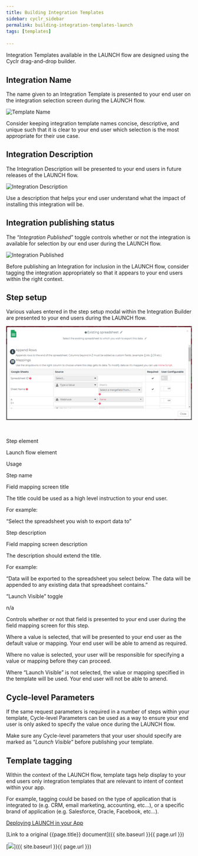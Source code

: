 ```yaml
---
title: Building Integration Templates
sidebar: cyclr_sidebar
permalink: building-integration-templates-launch
tags: [templates]

---
```


Integration Templates available in the LAUNCH flow are designed using the Cyclr drag-and-drop builder.

Integration Name
----------------

The name given to an Integration Template is presented to your end user on the integration selection screen during the LAUNCH flow.

  
![Template Name](./images/template_name.png)

  
Consider keeping integration template names concise, descriptive, and unique such that it is clear to your end user which selection is the most appropriate for their use case.

Integration Description
-----------------------

The Integration Description will be presented to your end users in future releases of the LAUNCH flow.

  
![Integration Description](./images/integration_description.png)

  
Use a description that helps your end user understand what the impact of installing this integration will be.

Integration publishing status
-----------------------------

The “_Integration Published_” toggle controls whether or not the integration is available for selection by our end user during the LAUNCH flow.

  
![Integration Published](./images/integration_published.png)

  
Before publishing an Integration for inclusion in the LAUNCH flow, consider tagging the integration appropriately so that it appears to your end users within the right context.

Step setup
----------

Various values entered in the step setup modal within the Integration Builder are presented to your end users during the LAUNCH flow.

  
![LAUNCH Step Setup](./images/step_setup.png)

 

Step element

Launch flow element

Usage

Step name

Field mapping screen title

The title could be used as a high level instruction to your end user.  
  
For example:  
  
“Select the spreadsheet you wish to export data to”

Step description

Field mapping screen description

The description should extend the title.  
  
For example:  
  
“Data will be exported to the spreadsheet you select below. The data will be appended to any existing data that spreadsheet contains.”

“Launch Visible” toggle

n/a

Controls whether or not that field is presented to your end user during the field mapping screen for this step.  
  
Where a value is selected, that will be presented to your end user as the default value or mapping. Your end user will be able to amend as required.  
  
Where no value is selected, your user will be responsible for specifying a value or mapping before they can proceed.  
  
Where “Launch Visible” is not selected, the value or mapping specified in the template will be used. Your end user will not be able to amend.

Cycle-level Parameters
----------------------

If the same request parameters is required in a number of steps within your template, Cycle-level Parameters can be used as a way to ensure your end user is only asked to specify the value once during the LAUNCH flow.

Make sure any Cycle-level parameters that your user should specify are marked as “_Launch Visible_” before publishing your template.

Template tagging
----------------

Within the context of the LAUNCH flow, template tags help display to your end users only integration templates that are relevant to intent of context within your app.

For example, tagging could be based on the type of application that is integrated to (e.g. CRM, email marketing, accounting, etc…), or a specific brand of application (e.g. Salesforce, Oracle, Facebook, etc…).

[Deploying LAUNCH in your App](./launch-deployment)

[Link to a original {{page.title}} document]({{ site.baseurl }}{{ page.url }})

[<img src="./images/Original-Doc.png">]({{ site.baseurl }}{{ page.url }})
